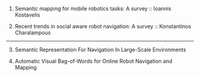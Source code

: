 1. Semantic mapping for mobile robotics tasks: A survey :: Ioannis Kostavelis


2. Recent trends in social aware robot navigation: A survey :: Konstantinos Charalampous



---------------------------------------------------------------------------
3. Semantic Representation For Navigation In Large-Scale Environments

4. Automatic Visual Bag-of-Words for Online Robot Navigation and Mapping
